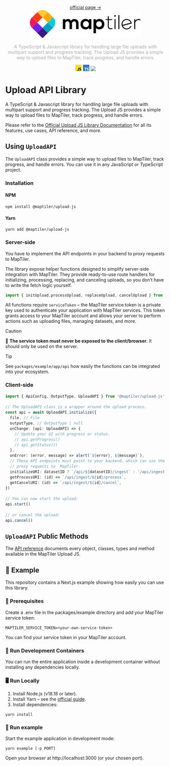 <p align="center">
<a href="https://docs.maptiler.com/upload-js/">official page →</a><br>
  <img src="images/maptiler-logo.svg" width="350px">
</p>

<p align="center" style="color: #AAA">
  A TypeScript & Javascript library for handling large file uploads with multipart support and progress tracking. The Upload JS provides a simple way to upload files to MapTiler, track progress, and handle errors.
</p>

<p align="center">
  <img src="images/JS-logo.svg" width="20px">
  <img src="images/TS-logo.svg" width="20px">
  <img src="https://img.shields.io/twitter/follow/maptiler?style=social"></img>
</p>

# Upload API Library

A TypeScript & Javascript library for handling large file uploads with multipart support and progress tracking. The Upload JS provides a simple way to upload files to MapTiler, track progress, and handle errors.

Please refer to the [Official Upload JS Library Documentation](https://docs.maptiler.com/upload-js/) for all its features, use cases, API reference, and more.

## Using `UploadAPI`

The `UploadAPI` class provides a simple way to upload files to MapTiler, track progress, and handle errors.
You can use it in any JavaScript or TypeScript project.

### Installation
#### NPM
```shell
npm install @maptiler/upload-js
```
#### Yarn
```shell
yarn add @maptiler/upload-js
```

### Server-side
You have to implement the API endpoints in your backend to proxy requests to MapTiler.

The library expose helper functions designed to simplify server-side integration with MapTiler. They provide
ready-to-use route handlers for initializing, processing, replacing, and canceling uploads, so you don’t have to write
the fetch logic yourself.

```ts
import { initUpload,processUpload, replaceUpload, cancelUpload } from '@maptiler/upload-js'
```

All functions require `serviceToken` – the MapTiler service token is a private key used to authenticate your
application with MapTiler services. This token grants access to your MapTiler account and allows your server to
perform actions such as uploading files, managing datasets, and more.

> [!CAUTION]
> 🚨 **The service token must never be exposed to the client/browser.** It should only be used on the server.

> [!TIP]
> See `packages/example/app/api` how easily the functions can be integrated into your ecosystem.

### Client-side
```ts
import { ApiConfig, OutputType, UploadAPI } from '@maptiler/upload-js'

// The UploadAPI class is a wrapper around the upload process.
const api = await UploadAPI.initialize({
  file, // File
  outputType, // OutputType | null
  onChange: (api: UploadAPI) => {
    // Update your UI with progress or status.
    // api.getProgress()
    // api.getStatus())
  },
  onError: (error, message) => alert(`${error}, ${message}`),
  // These API endpoints must point to your backend, which can use the provided server-side helpers to
  // proxy requests to  MapTiler.
  initializeURI: datasetID ? `/api/${datasetID}/ingest` : '/api/ingest',
  getProcessURI: (id) => `/api/ingest/${id}/process`,
  getCancelURI: (id) => `/api/ingest/${id}/cancel`,
})

// You can now start the upload:
api.start()

// or cancel the upload:
api.cancel()
```

## `UploadAPI` Public Methods

The [API reference](https://docs.maptiler.com/upload-js/api/) documents every object, classes, types and method available in the MapTiler Upload JS.

## 🧪 Example
This repository contains a Next.js example showing how easily you can use this library.

### 🔑 Prerequisites
Create a .env file in the packages/example directory and add your MapTiler service token:
```
MAPTILER_SERVICE_TOKEN=<your-own-service-token>
```

You can find your service token in your MapTiler account.

### 🐳 Run Development Containers
You can run the entire application inside a development container without installing any dependencies locally.

### 🖥️ Run Locally
1. Install Node.js (v18.18 or later).
2. Install Yarn – see the [official guide](https://yarnpkg.com/getting-started/install).
3. Install dependencies:
```shell
yarn install
```

### 🚀 Run example
Start the example application in development mode:
```shell
yarn example [-p PORT]
```

Open your browser at http://localhost:3000 (or your chosen port).
